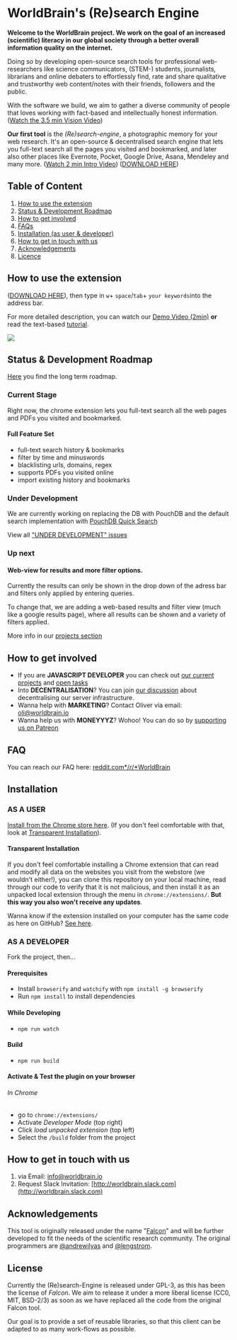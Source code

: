 # WorldBrain's (Re)search Engine

**Welcome to the WorldBrain project. We work on the goal of an increased (scientific) literacy in our global society through a better overall information quality on the internet.**

Doing so by developing open-source search tools for professional web-researchers like science communicators, (STEM-) students, journalists, librarians and online debaters to effortlessly find, rate and share qualitative and trustworthy web content/notes with their friends, followers and the public. 

With the software we build, we aim to gather a diverse community of people that loves working with fact-based and intellectually honest information. ([Watch the 3.5 min Vision Video](http://worldbrain.io/vision))

**Our first tool** is the *(Re)search-engine*, a photographic memory for your web research. It's an open-source & decentralised search engine that lets you full-text search all the pages you visited and bookmarked, and later also other places like Evernote, Pocket, Google Drive, Asana, Mendeley and many more. ([Watch 2 min Intro Video](http://worldbrain.io/intro)) ([DOWNLOAD HERE](http://worldbrain.io/download))

## Table of Content

 1. [How to use the extension](https://github.com/WorldBrain/Research-Engine/blob/master/README.md#how-to-use-the-extension)
 1. [Status & Development Roadmap](https://github.com/WorldBrain/Research-Engine/blob/master/README.md#status-development-roadmap)
 2. [How to get involved](https://github.com/WorldBrain/Research-Engine/blob/master/README.md#how-to-get-involved)
 1. [FAQs](https://github.com/WorldBrain/Research-Engine/blob/master/README.md#faq)
 3. [Installation (as user & developer)](https://github.com/WorldBrain/Research-Engine/blob/master/README.md#installation)
 7. [How to get in touch with us](https://github.com/WorldBrain/Research-Engine/blob/master/README.md#how-to-get-in-touch-with-us)
 4. [Acknowledgements](https://github.com/WorldBrain/Research-Engine/blob/master/README.md#acknowledgements)
 8. [Licence](https://github.com/WorldBrain/Research-Engine/blob/master/README.md#license)


## How to use the extension

([DOWNLOAD HERE](http://worldbrain.io/download)), then type in `w`+ `space`/`tab`+ `your keywords`into the address bar. 

For more detailed description, you can watch our [Demo Video (2min)](http://worldbrain.io/tutorial) **or** read the text-based [tutorial](https://github.com/WorldBrain/Research-Engine/blob/master/TUTORIAL.md).

![](http://g.recordit.co/6T2Oh9eOUE.gif)


## Status & Development Roadmap

[Here](https://github.com/WorldBrain/Research-Engine/blob/master/ROADMAP.md) you find the long term roadmap. 

### Current Stage

Right now, the chrome extension lets you full-text search all the web pages and PDFs you visited and bookmarked.

#### Full Feature Set

 - full-text search history & bookmarks
 - filter by time and minuswords
 - blacklisting urls, domains, regex
 - supports PDFs you visited online
 - import existing history and bookmarks

### Under Development
We are currently working on replacing the DB with PouchDB and the default search implementation with [PouchDB Quick Search](https://github.com/nolanlawson/pouchdb-quick-search/) 

View all ["UNDER DEVELOPMENT" issues](https://github.com/WorldBrain/Research-Engine/issues?q=is%3Aissue+is%3Aopen+label%3A%22UNDER+DEVELOPMENT%22)

### Up next
#### Web-view for results and more filter options.
Currently the results can only be shown in the drop down of the adress bar and filters only applied by entering queries.

To change that, we are adding a web-based results and filter view (much like a google results page), where all results can be shown and a variety of filters applied. 

More info in our [projects section](https://github.com/WorldBrain/Research-Engine/projects)

## How to get involved

 - If you are **JAVASCRIPT DEVELOPER** you can check out [our current projects](https://github.com/WorldBrain/Research-Engine/projects) and [open tasks](https://github.com/WorldBrain/Research-Engine/issues?q=is%3Aissue+is%3Aopen+label%3A%22help+wanted%22)
 - Into **DECENTRALISATION**? You can join [our discussion](https://github.com/WorldBrain/Research-Engine/issues/43) about decentralising our server infrastructure.
 - Wanna help with **MARKETING**? Contact Oliver via email: oli@worldbrain.io
 - Wanna help us with **MONEYYYZ**? Wohoo! You can do so by [supporting us on Patreon](http://patreon.com/WorldBrain) 

## FAQ
You can reach our FAQ here: [reddit.com*/*r*/*WorldBrain](http://reddit.com/r/WorldBrain/)

## Installation

### AS A USER
[Install from the Chrome store here](https://chrome.google.com/webstore/detail/worldbrain-the-research-e/abkfbakhjpmblaafnpgjppbmioombali/related). (If you don't feel comfortable with that, look at [Transparent Installation](#transparent-installation)).
#### Transparent Installation
If you don't feel comfortable installing a Chrome extension that can read and modify all data on the websites you visit from the webstore (we wouldn't either!), you can clone this repository on your local machine, read through our code to verify that it is not malicious, and then install it as an unpacked local extension through the menu in `chrome://extensions/`. **But this way you also won't receive any updates**.

Wanna know if the extension installed on your computer has the same code as here on GitHub? [See here](https://www.reddit.com/r/WorldBrain/comments/5ok2h8/how_do_i_know_that_the_code_on_my_computer_is_not/).

### AS A DEVELOPER

Fork the project, then...

#### Prerequisites
- Install ```browserify``` and ```watchify``` with ```npm install -g browserify```
- Run ```npm install``` to install dependencies

#### While Developing
- ```npm run watch```

#### Build
- ```npm run build```

#### Activate & Test the plugin on your browser

###### In Chrome
- go to ```chrome://extensions/```
- Activate *Developer Mode* (top right)
- Click *load unpacked extension* (top left)
- Select the ```/build``` folder from the project

## How to get in touch with us

 1. via Email: [info@worldbrain.io](mailto:info@worldbrain.io)
 2. Request Slack Invitation: [http://worldbrain.slack.com](http://worldbrain.slack.com)


## Acknowledgements

This tool is originally released under the name "[Falcon](https://github.com/lengstrom/falcon)" and will be further developed to fit the needs of the scientific research community.  The original programmers are [@andrewilyas](https://github.com/andrewilyas) and [@lengstrom](https://github.com/lengstrom).


## License

Currently the (Re)search-Engine is released under GPL-3, as this has been the license of *Falcon*. 
We aim to release it under a more liberal license (CC0, MIT, BSD-2/3) as soon as we have replaced all the code from the original Falcon tool. 

Our goal is to provide a set of reusable libraries, so that this client can be adapted to as many work-flows as possible. 
